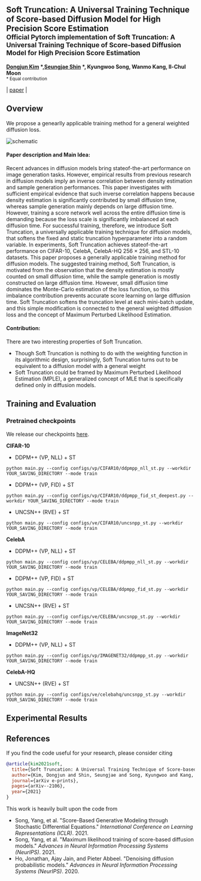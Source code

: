 ## Soft Truncation: A Universal Training Technique of Score-based Diffusion Model for High Precision Score Estimation <br><sup> Official Pytorch implementation of Soft Truncation: A Universal Training Technique of Score-based Diffusion Model for High Precision Score Estimation </sup>
**[Dongjun Kim](https://sites.google.com/view/dongjun-kim) \*,[Seungjae Shin](https://sites.google.com/view/seungjae-shin) \*, Kyungwoo Song, Wanmo Kang, Il-Chul Moon** <br><sup> * Equal contribution </sup>

| [paper](http://arxiv.org/abs/2106.05527) | <br>

## Overview
We propose a genearlly applicable training method for a general weighted diffusion loss.

![schematic](figure/sample_figures_256.jpg)

#### Paper description and Main Idea:
Recent advances in diffusion models bring stateof-the-art performance on image generation tasks. However, empirical results from previous research in diffusion models imply an inverse correlation between density estimation and sample generation performances. This paper investigates with sufficient empirical evidence that such inverse correlation happens because density estimation is significantly contributed by small diffusion time, whereas sample generation mainly depends on large diffusion time. However, training a score network well across the entire diffusion time is demanding because the loss scale is significantly imbalanced at each diffusion time. For successful training, therefore, we introduce Soft Truncation, a universally applicable training technique for diffusion models, that softens the fixed and static truncation hyperparameter into a random variable. In experiments, Soft Truncation achieves stateof-the-art performance on CIFAR-10, CelebA, CelebA-HQ 256 × 256, and STL-10 datasets.
This paper proposes a generally applicable training method for diffusion models. The suggested training method, Soft Truncation, is motivated from the observation that the density estimation is mostly counted on small diffusion time, while the sample generation is mostly constructed on large diffusion time. However, small diffusion time dominates the Monte-Carlo estimation of the loss function, so this imbalance contribution prevents accurate score learning on large diffusion time. Soft Truncation softens the truncation level at each mini-batch update, and this simple modification is connected to the general weighted diffusion loss and the concept of Maximum Perturbed Likelihood Estimation.

#### Contribution:
There are two interesting properties of Soft Truncation.
* Though Soft Truncation is nothing to do with the weighting function in its algorithmic design, surprisingly, Soft Truncation turns out to be equivalent to a diffusion model with a general weight
* Soft Truncation could be framed by Maximum Perturbed Likelihood Estimation (MPLE), a generalized concept of MLE that is specifically defined only in diffusion models.

## Training and Evaluation

### Pretrained checkpoints
We release our checkpoints [here](https://drive.google.com/drive/folders/1Wyk0ucFW-QDS_g1EcPm361LWWgWqJ6L_).

**CIFAR-10**

- DDPM++ (VP, NLL) + ST

```shell script
python main.py --config configs/vp/CIFAR10/ddpmpp_nll_st.py --workdir YOUR_SAVING_DIRECTORY --mode train
```

- DDPM++ (VP, FID) + ST

```shell script
python main.py --config configs/vp/CIFAR10/ddpmpp_fid_st_deepest.py --workdir YOUR_SAVING_DIRECTORY --mode train
```

- UNCSN++ (RVE) + ST

```shell script
python main.py --config configs/ve/CIFAR10/uncsnpp_st.py --workdir YOUR_SAVING_DIRECTORY --mode train
```

**CelebA**

- DDPM++ (VP, NLL) + ST

```shell script
python main.py --config configs/vp/CELEBA/ddpmpp_nll_st.py --workdir YOUR_SAVING_DIRECTORY --mode train
```

- DDPM++ (VP, FID) + ST

```shell script
python main.py --config configs/vp/CELEBA/ddpmpp_fid_st.py --workdir YOUR_SAVING_DIRECTORY --mode train
```

- UNCSN++ (RVE) + ST

```shell script
python main.py --config configs/ve/CELEBA/uncsnpp_st.py --workdir YOUR_SAVING_DIRECTORY --mode train
```

**ImageNet32**

- DDPM++ (VP, NLL) + ST

```shell script
python main.py --config configs/vp/IMAGENET32/ddpmpp_st.py --workdir YOUR_SAVING_DIRECTORY --mode train
```

**CelebA-HQ**

- UNCSN++ (RVE) + ST

```shell script
python main.py --config configs/ve/celebahq/uncsnpp_st.py --workdir YOUR_SAVING_DIRECTORY --mode train
```

## Experimental Results


## References

If you find the code useful for your research, please consider citing
```bib
@article{kim2021soft,
  title={Soft Truncation: A Universal Training Technique of Score-based Diffusion Model for High Precision Score Estimation},
  author={Kim, Dongjun and Shin, Seungjae and Song, Kyungwoo and Kang, Wanmo and Moon, Il-Chul},
  journal={arXiv e-prints},
  pages={arXiv--2106},
  year={2021}
}
```
This work is heavily built upon the code from
* Song, Yang, et al. "Score-Based Generative Modeling through Stochastic Differential Equations." *International Conference on Learning Representations (ICLR)*. 2021.
* Song, Yang, et al. "Maximum likelihood training of score-based diffusion models." *Advances in Neural Information Processing Systems (NeurIPS)*. 2021.
* Ho, Jonathan, Ajay Jain, and Pieter Abbeel. "Denoising diffusion probabilistic models." *Advances in Neural Information Processing Systems (NeurIPS)*. 2020.
